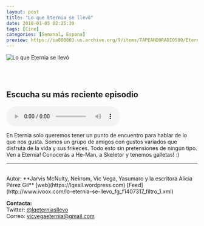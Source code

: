 ```yaml
---
layout: post
title: "Lo que Eternia se llevó"
date: 2018-01-05 02:25:39
tags: [Cine]
categories: [Semanal, Espana]
preview: https://ia800803.us.archive.org/9/items/TAPEANDORADIO500/Eternia300.jpeg
---
```


![Lo que Eternia se llevó](https://ia800803.us.archive.org/9/items/TAPEANDORADIO500/Eternia500.jpeg)

<br/>
<br/>

## Escucha su más reciente episodio

<!--reproductor-feed=http://www.ivoox.com/lo-eternia-se-llevo_fg_f1407317_filtro_1.xml-->
<!--reproductor-start-->
<audio id="audio" preload="auto" controls="" src="http://www.ivoox.com/3x04-animales-fantaticos-los-crimenes-grindelwald_mf_30426989_feed_1.mp3"></audio>
<!--reproductor-end-->

En Eternia solo queremos tener un punto de encuentro para hablar de lo que nos gusta. Somos un grupo de amigos con gustos variados que disfruta de la vida y sus frikeces. Todo esto sin pretensiones de ningún tipo. Ven a Eternia! Conocerás a He-Man, a Skeletor y tenemos galletas! :)

_ _ _
<br>
Autor: **Jarvis McNulty, Nekrom, Vic Vega, Yasumaro y la escritora Alícia Pérez Gil**  
[web](https://lqesll.wordpress.com)  
[Feed](http://www.ivoox.com/lo-eternia-se-llevo_fg_f1407317_filtro_1.xml)  



**Contacta:**  
Twitter: [@lqeterniasllevo](https://twitter.com/lqeterniasllevo)  
Correo: [vicvegaeternia@gmail.com](mailto:vicvegaeternia@gmail.com)  
